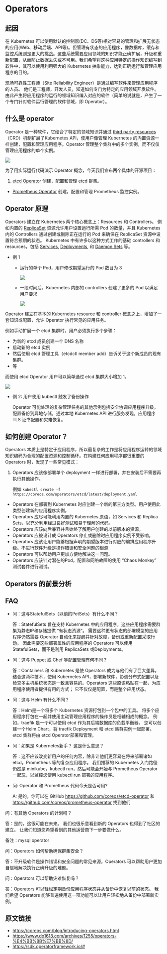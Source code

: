 # Operators
## 起因
在 Kubernetes 可以使用默认的控制器(DC、DS等)相对容易的管理和扩展无状态的应用(Web、移动后端、API等)。但管理有状态的应用程序，像数据库，缓存和监控系统则是更大的挑战。这些系统需要应用领域的知识才能正确扩展，升级和重新配置，从而防止数据丢失或不可用。我们希望将这种应用特定的操作知识编写到软件中，其可以使用利用强大的 Kubernetes 抽象能力，达到正确运行和管理应用程序的目的。

现场可靠性工程师（Site Reliability Engineer）是通过编写软件来管理应用程序的人员。 他们是工程师，开发人员，知道如何专门为特定的应用领域开发软件。由此产生将应用程序的运行的领域知识编入对应的软件（简单的说就是，产生了一个专门针对软件运行管理的软件领域，即 Operator）。

## 什么是 operator
Operator 是一种软件，它结合了特定的领域知识并通过 [third party resources](http://kubernetes.io/docs/user-guide/thirdpartyresources/) （CRD）机制扩展了Kubernetes API，使用户像管理 Kubernetes 的内置资源一样创建，配置和管理应用程序。Operator 管理整个集群中的多个实例，而不仅仅管理应用程序的单个实例。

![](./pic/Overview-etcd_0.png)

为了用实际运行代码演示 Operator 概念，今天我们宣布两个具体的开源项目：

1. [etcd Operator](https://coreos.com/blog/introducing-the-etcd-operator.html) 创建，配置和管理 etcd 群集。 
- [Prometheus Operator](https://coreos.com/blog/the-prometheus-operator.html) 创建，配置和管理 Prometheus 监控实例。 

## Operator 原理
Operators 建立在 Kubernetes 两个核心概念上：Resources 和 Controllers。 例如内置的 [ReplicaSet](http://kubernetes.io/docs/user-guide/replicasets/) 资源允许用户设置运行所需 Pod 的数量，并且 Kubernetes 内的 Controllers 通过创建或删除正在运行的 Pod 来确保在 ReplicaSet 资源中设置符合预期的状态。 Kubernetes 中有许多以这种方式工作的基础 controllers 和 resources，包括 [Services](http://kubernetes.io/docs/user-guide/services/), [Deployments](http://kubernetes.io/docs/user-guide/deployments/), 和 [Daemon Sets](http://kubernetes.io/docs/admin/daemons/) 等。

- 例 1
	- 运行的单个 Pod，用户修改期望运行的 Pod 数目为 3

		![](./pic/RS-before.png)

	- 一段时间后，Kubernetes 内部的 controllers 创建了更多的 Pod 以满足用户要求

		![](./pic/RS-scaled.png)

Operator 建立在基本的 Kubernetes resource 和 controller 概念之上，增加了一套知识或配置，允许 Operator 执行常见的应用任务。 
	
例如手动扩展一个 etcd 集群时，用户必须执行多个步骤：
	
- 为新的 etcd 成员创建一个 DNS 名称
- 启动新的 etcd 实例
- 然后使用 etcd 管理工具（etcdctl member add）告诉关于这个新成员的现有集群。 
- 等
	
而使用 etcd Operator 用户可以简单通过 etcd 集群大小增加 1。

![](./pic/Operator-scale.png)

- 例 2: 用户使用 kubectl 触发了备份操作

	Operator 可能处理的复杂管理任务的其他示例包括安全协调应用程序升级，配置备份到异地存储，通过本地 Kubernetes API 进行服务发现，应用程序 TLS 证书配置和灾难恢复。

## 如何创建 Operator？
Operators 本质上是特定于应用程序，所以最复杂的工作是将应用程序运转的领域知识编码为合理的配置资源和控制循环。在构建任何应用程序都很重要的 Operators 时，发现了一些常见模式：

1. Operators 应该像部署单个 deployment 一样进行部署，并在安装后不需要再执行其他操作。

	例如 `kubectl create -f https://coreos.com/operators/etcd/latest/deployment.yaml` 
- Operators 在部署到 Kubernetes 时应创建一个新的第三方类型。用户使用此类型创建新的应用程序实例。
- Operators 应尽可能利用内置的 Kubernetes 原语，如 Services 和 Replica Sets，以充分利用经过良好测试和易于理解的代码。
- Operators 应该向后兼容并且始终了解用户创建的以前版本的资源。
- Operators 应被设计成 Operators 停止或删除时应用程序实例不受影响。
- Operators 应该让用户能够根据声明的期望版本进行对应的编排应用程序升级。不进行软件升级是操作错误和安全问题的根源
- Operators 可以帮助用户更加方便地解决这一问题。
- Operators 应该针对潜在的Pod，配置和网络故障的使用 “Chaos Monkey” 测试套件进行测试。

## Operators 的前景分析



## FAQ
- 问：这与StatefulSets（以前的PetSets）有什么不同？

	答：StatefulSets 旨在支持 Kubernetes 中的应用程序，这些应用程序需要群集为静态IP和存储提供 “有状态资源”。 需要这种更有状态的部署模型的应用程序仍然需要 Operator 自动化来提醒并针对故障，备份或重新配置采取行动。 因此需要这些部署属性的应用程序的 Operators 可以使用 StatefulSets，而不是利用 ReplicaSets 或Deployments。

- 问：这与 Puppet 或 Chef 等配置管理有何不同？

	答：Containers 和 Kubernetes 是使 Operators 成为与他们有了巨大差异。 结合这两种技术，使用 Kubernetes API，部署新软件，协调分布式配置以及检查多主机系统状态是一致且容易的。Operators 这些原语粘贴在一起，为应用程序使用者提供有用的方式； 它不仅仅是配置，而是整个应用状态。

- 问：这与 Helm 有什么不同？

	答：Helm是一个将多个 Kubernetes 资源打包到一个包中的工具。 将多个应用程序打包在一起并使用主动管理应用程序的操作员是相辅相成的概念。 例如，traefik 是一个可以使用 etcd 作为其后端数据库的负载平衡器。 您可以创建一个Helm Chart，将 traefik Deployment 和 etcd 集群实例一起部署。 etcd 集群将由 etcd Operator部署和管理。

- 问：如果是 Kubernetes新手？ 这是什么意思？

	答：这不应该改变新用户的任何内容，除非让他们更容易在将来部署诸如 etcd，Prometheus 等的复杂应用程序。 我们推荐的 Kubernetes 入门路径仍然是 minikube，kubectl run，然后可能会开始与 Prometheus Operator 一起玩，以监控您使用 kubectl run 部署的应用程序。

- 问: Operator 和 Prometheus 代码今天是否可用?

	A: 是的，你可以在 GitHub https://github.com/coreos/etcd-operator 和 https://github.com/coreos/prometheus-operator 找到他们


问：有其他 Operators 的计划吗？

答：是的，这很可能在未来。 我们也很乐意看到新的 Operators 也得到了社区的建立。 让我们知道您希望看到的其他运营商下一步要做什么。

备注：mysql operator

问：Operators 如何帮助确保群集安全？

答：不升级软件是操作错误和安全问题的常见来源，Operators 可以帮助用户更加自信地解决执行正确升级的难题。

问：Operators 可以帮助灾难恢复吗？

答：Operators 可以轻松定期备份应用程序状态并从备份中恢复以前的状态。 我们希望 Operators 能够普遍使用这一项功能可以让用户轻松地从备份中部署新实例。

## 原文链接
- https://coreos.com/blog/introducing-operators.html
- https://www.do1618.com/archives/1255/operators-%E4%BB%8B%E7%BB%8D/
- https://sdk.operatorframework.io/#